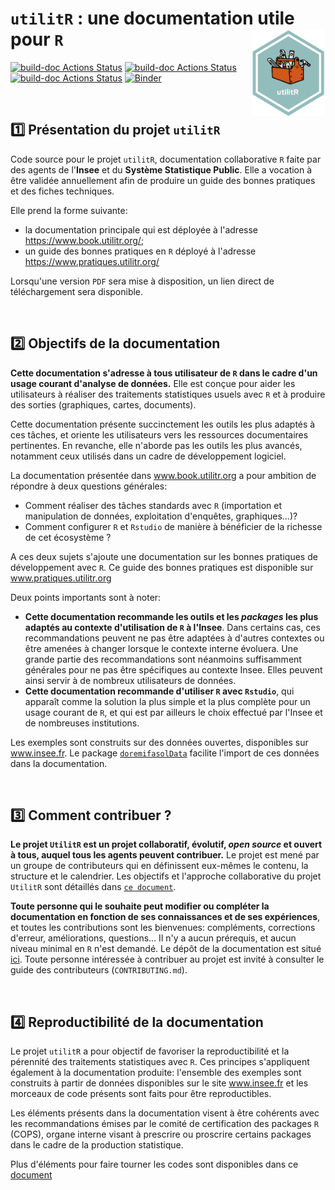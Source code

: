 # `utilitR` : une documentation utile pour `R`  <a href='https://www.utilitr.org'><img src='resources/logo-utilitR.svg' align="right" height="139px" /></a>

<!-- badges: start -->
[![build-doc Actions Status](https://github.com/InseeFrLab/utilitR/workflows/bookdown/badge.svg)](https://github.com/InseeFrLab/utilitR/actions)
[![build-doc Actions Status](https://github.com/InseeFrLab/utilitR/workflows/pagedown%20PDF/badge.svg)](https://github.com/InseeFrLab/utilitR/actions)
[![build-doc Actions Status](https://github.com/InseeFrLab/utilitR/workflows/construction%20image%20docker/badge.svg)](https://github.com/InseeFrLab/utilitR/actions)
[![Binder](https://mybinder.org/badge_logo.svg)](https://mybinder.org/v2/gl/linogaliana%2FdocumentationR/binder?urlpath=rstudio)
<!-- badges: end -->

<br>

## :one: Présentation du projet `utilitR`
 
Code source pour le projet `utilitR`, documentation collaborative `R` 
faite par des agents de l'**Insee** et du **Système Statistique Public**.
Elle a vocation à être validée annuellement 
afin de produire un guide des bonnes pratiques et des fiches techniques.

Elle prend la forme suivante:

* la documentation principale qui est déployée à l'adresse <https://www.book.utilitr.org/>;
* un guide des bonnes pratiques en `R` déployé à l'adresse <https://www.pratiques.utilitr.org/>

Lorsqu'une version `PDF` sera mise à disposition, un lien direct de téléchargement sera 
disponible. 

<br>

## :two: Objectifs de la documentation

**Cette documentation s'adresse à tous utilisateur de `R` dans le cadre d'un usage courant d'analyse de données.**
Elle est conçue pour aider les utilisateurs à réaliser des traitements statistiques usuels avec `R` et à produire des sorties (graphiques, cartes, documents).

Cette documentation présente succinctement les outils les plus adaptés à ces tâches, et oriente les utilisateurs vers les ressources documentaires pertinentes. En revanche, elle n'aborde pas les outils les plus avancés, notamment ceux utilisés dans un cadre de développement logiciel.

La documentation présentée dans www.book.utilitr.org a pour ambition de répondre à deux questions générales:

* Comment réaliser des tâches standards avec `R` (importation et manipulation de données, exploitation d'enquêtes, graphiques...)?
* Comment configurer `R` et `Rstudio` de manière à bénéficier de la richesse de cet écosystème ?

A ces deux sujets s'ajoute une documentation sur les bonnes pratiques de développement avec `R`. 
Ce guide des bonnes pratiques est disponible sur www.pratiques.utilitr.org

Deux points importants sont à noter:

* **Cette documentation recommande les outils et les *packages* les plus adaptés au contexte d'utilisation de `R` à l'Insee**. Dans certains cas, ces recommandations peuvent ne pas être adaptées à d'autres contextes ou être amenées à changer lorsque le contexte interne évoluera. Une grande partie des recommandations sont néanmoins suffisamment générales pour ne pas être spécifiques au contexte Insee. Elles peuvent ainsi servir à de nombreux utilisateurs de données. 
* **Cette documentation recommande d'utiliser `R` avec `Rstudio`**, qui apparaît comme la solution la plus simple et la plus complète pour un usage courant de `R`, et qui est par ailleurs le choix effectué par l'Insee et de nombreuses institutions.

Les exemples sont construits sur des données ouvertes, disponibles sur www.insee.fr. 
Le package [`doremifasolData`](https://github.com/InseeFrLab/DoReMIFaSolData) facilite
l'import de ces données dans la documentation. 

<br>

## :three: Comment contribuer ?

**Le projet `UtilitR` est un projet collaboratif, évolutif, *open source* et ouvert à tous, auquel tous les agents peuvent contribuer.**
Le projet est mené par un groupe de contributeurs qui en définissent eux-mêmes le contenu, la structure
et le calendrier. Les objectifs et l'approche collaborative du projet `UtilitR` sont détaillés dans [`ce document`](Manifeste.md).

**Toute personne qui le souhaite peut modifier ou compléter la documentation en fonction de ses connaissances et de ses expériences**, et toutes les contributions sont les bienvenues: compléments, corrections d'erreur, améliorations, questions... Il n'y a aucun prérequis, et aucun niveau minimal en `R` n'est demandé. Le dépôt de la documentation est situé [ici](https://github.com/InseeFrLab/utilitR). Toute personne intéressée à contribuer au projet est invité à consulter le guide des contributeurs (`CONTRIBUTING.md`).

<br>

## :four: Reproductibilité de la documentation

Le projet `utilitR` a pour objectif de favoriser la reproductibilité et la pérennité des traitements statistiques avec `R`.
Ces principes s'appliquent également à la documentation produite: l'ensemble des exemples sont construits à partir de données
disponibles sur le site www.insee.fr et les morceaux de code présents sont faits pour être reproductibles. 

Les éléments présents dans la documentation visent à être cohérents avec
les recommandations émises par le comité de certification des packages `R` (COPS),
organe interne visant à prescrire ou proscrire certains packages dans le cadre
de la production statistique. 

Plus d'éléments pour faire tourner les codes sont disponibles 
dans ce [document](doc/extra_info.md)
